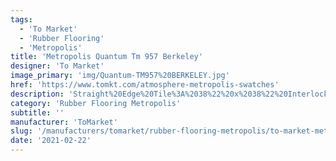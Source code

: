 ```yaml
---
tags:
  - 'To Market'
  - 'Rubber Flooring'
  - 'Metropolis'
title: 'Metropolis Quantum Tm 957 Berkeley'
designer: 'To Market'
image_primary: 'img/Quantum-TM957%20BERKELEY.jpg'
href: 'https://www.tomkt.com/atmosphere-metropolis-swatches'
description: 'Straight%20Edge%20Tile%3A%2038%22%20x%2038%22%20Interlocking%20Tile%3A%2037%22%20x%2037%22'
category: 'Rubber Flooring Metropolis'
subtitle: ''
manufacturer: 'ToMarket'
slug: '/manufacturers/tomarket/rubber-flooring-metropolis/to-market-metropolis-quantum-tm-957-berkeley'
date: '2021-02-22'
---
```

